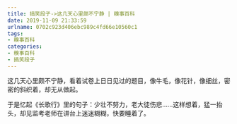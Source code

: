 ```yaml
---
title: 搞笑段子->这几天心里颇不宁静 | 糗事百科
date: 2019-11-09 21:33:59
urlname: 0702c923d406ebc989c4fd66e10560c1
tags: 
- 糗事百科
categories:
- 糗事百科
- 搞笑段子
---
```

这几天心里颇不宁静，看着试卷上日日见过的题目，像牛毛，像花针，像细丝，密密的斜织着，却无从做起。

于是忆起《长歌行》里的句子：少壮不努力，老大徒伤悲……这样想着，猛一抬头，却见监考老师在讲台上迷迷糊糊，快要睡着了。


